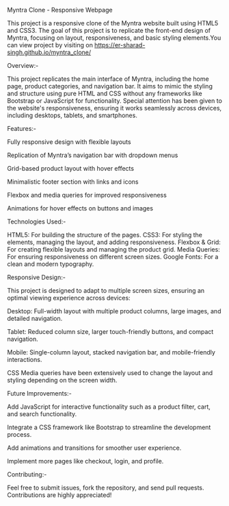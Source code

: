 Myntra Clone - Responsive Webpage

This project is a responsive clone of the Myntra website built using HTML5 and CSS3. The goal of this project is to replicate the front-end design of Myntra, focusing on layout, responsiveness, and basic styling elements.You can view project by visiting on https://er-sharad-singh.github.io/myntra_clone/

Overview:-

This project replicates the main interface of Myntra, including the home page, product categories, and navigation bar. It aims to mimic the styling and structure using pure HTML and CSS without any frameworks like Bootstrap or JavaScript for functionality. Special attention has been given to the website's responsiveness, ensuring it works seamlessly across devices, including desktops, tablets, and smartphones.

Features:-

Fully responsive design with flexible layouts

Replication of Myntra’s navigation bar with dropdown menus

Grid-based product layout with hover effects

Minimalistic footer section with links and icons

Flexbox and media queries for improved responsiveness

Animations for hover effects on buttons and images

Technologies Used:-

HTML5: For building the structure of the pages. CSS3: For styling the elements, managing the layout, and adding responsiveness. Flexbox & Grid: For creating flexible layouts and managing the product grid. Media Queries: For ensuring responsiveness on different screen sizes. Google Fonts: For a clean and modern typography.

Responsive Design:-

This project is designed to adapt to multiple screen sizes, ensuring an optimal viewing experience across devices:

Desktop: Full-width layout with multiple product columns, large images, and detailed navigation.

Tablet: Reduced column size, larger touch-friendly buttons, and compact navigation.

Mobile: Single-column layout, stacked navigation bar, and mobile-friendly interactions.

CSS Media queries have been extensively used to change the layout and styling depending on the screen width.

Future Improvements:-

Add JavaScript for interactive functionality such as a product filter, cart, and search functionality.

Integrate a CSS framework like Bootstrap to streamline the development process.

Add animations and transitions for smoother user experience.

Implement more pages like checkout, login, and profile.

Contributing:-

Feel free to submit issues, fork the repository, and send pull requests. Contributions are highly appreciated!
